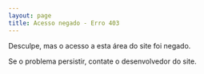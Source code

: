 ```yaml
---
layout: page
title: Acesso negado - Erro 403
---
```



Desculpe, mas o acesso a esta área do site foi negado.

Se o problema persistir, contate o desenvolvedor do site.